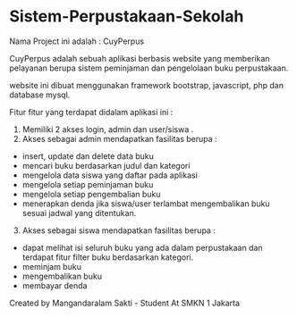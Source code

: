 # Sistem-Perpustakaan-Sekolah
Nama Project ini adalah : CuyPerpus

CuyPerpus adalah sebuah aplikasi berbasis website yang memberikan pelayanan berupa sistem peminjaman dan pengelolaan buku perpustakaan.

website ini dibuat menggunakan framework bootstrap, javascript, php dan database mysql.

Fitur fitur yang terdapat didalam aplikasi ini : 
1. Memiliki 2 akses login, admin dan user/siswa .
2. Akses sebagai admin mendapatkan fasilitas berupa : 
  - insert, update dan delete data buku
  - mencari buku berdasarkan judul dan kategori
  - mengelola data siswa yang daftar pada aplikasi
  - mengelola setiap peminjaman buku
  - mengelola setiap pengembalian buku
  - menerapkan denda jika siswa/user terlambat mengembalikan buku sesuai jadwal yang ditentukan.
3. Akses sebagai siswa mendapatkan fasilitas berupa : 
  - dapat melihat isi seluruh buku yang ada dalam perpustakaan dan terdapat fitur filter buku berdasarkan kategori.
  - meminjam buku 
  - mengembalikan buku
  - membayar denda


Created by Mangandaralam Sakti - Student At SMKN 1 Jakarta
